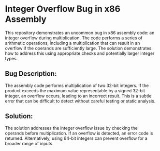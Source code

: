 # Integer Overflow Bug in x86 Assembly

This repository demonstrates an uncommon bug in x86 assembly code: an integer overflow during multiplication.  The code performs a series of arithmetic operations, including a multiplication that can result in an overflow if the operands are sufficiently large.  The solution demonstrates how to address this using appropriate checks and potentially larger integer types.

## Bug Description:
The assembly code performs multiplication of two 32-bit integers.  If the product exceeds the maximum value representable by a signed 32-bit integer, an overflow occurs, leading to an incorrect result. This is a subtle error that can be difficult to detect without careful testing or static analysis.

## Solution:
The solution addresses the integer overflow issue by checking the operands before multiplication. If an overflow is detected, an error code is returned. Alternatively, using 64-bit integers can prevent overflow for a broader range of inputs.